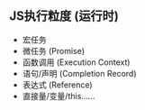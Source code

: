 ## JS执行粒度 (运行时)
- 宏任务
- 微任务 (Promise)
- 函数调用 (Execution Context)
- 语句/声明 (Completion Record)
- 表达式 (Reference)
- 直接量/变量/this......